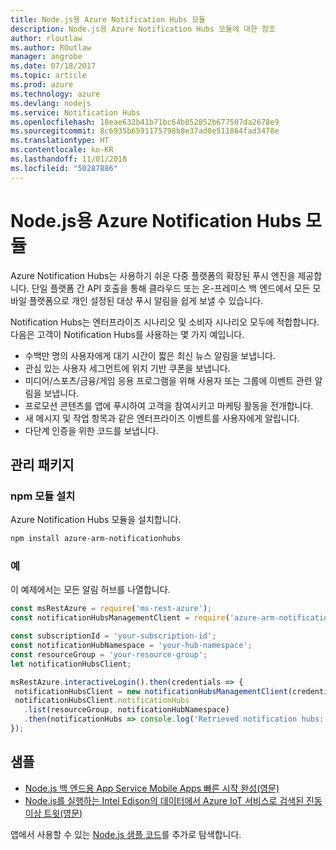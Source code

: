 ```yaml
---
title: Node.js용 Azure Notification Hubs 모듈
description: Node.js용 Azure Notification Hubs 모듈에 대한 참조
author: rloutlaw
ms.author: ROutlaw
manager: angrobe
ms.date: 07/18/2017
ms.topic: article
ms.prod: azure
ms.technology: azure
ms.devlang: nodejs
ms.service: Notification Hubs
ms.openlocfilehash: 18eae632b41b71bc64b052852b677507da2678e9
ms.sourcegitcommit: 8c6935b6591175798b8e37ad0e511864fad3478e
ms.translationtype: HT
ms.contentlocale: ko-KR
ms.lasthandoff: 11/01/2018
ms.locfileid: "50287886"
---
```

# <a name="azure-notification-hubs-modules-for-nodejs"></a>Node.js용 Azure Notification Hubs 모듈

Azure Notification Hubs는 사용하기 쉬운 다중 플랫폼의 확장된 푸시 엔진을 제공합니다. 단일 플랫폼 간 API 호출을 통해 클라우드 또는 온-프레미스 백 엔드에서 모든 모바일 플랫폼으로 개인 설정된 대상 푸시 알림을 쉽게 보낼 수 있습니다.

Notification Hubs는 엔터프라이즈 시나리오 및 소비자 시나리오 모두에 적합합니다. 다음은 고객이 Notification Hubs를 사용하는 몇 가지 예입니다.
- 수백만 명의 사용자에게 대기 시간이 짧은 최신 뉴스 알림을 보냅니다.
- 관심 있는 사용자 세그먼트에 위치 기반 쿠폰을 보냅니다.
- 미디어/스포츠/금융/게임 응용 프로그램을 위해 사용자 또는 그룹에 이벤트 관련 알림을 보냅니다.
- 프로모션 콘텐츠를 앱에 푸시하여 고객을 참여시키고 마케팅 활동을 전개합니다.
- 새 메시지 및 작업 항목과 같은 엔터프라이즈 이벤트를 사용자에게 알립니다.
- 다단계 인증을 위한 코드를 보냅니다.

## <a name="management-package"></a>관리 패키지

### <a name="install-the-npm-module"></a>npm 모듈 설치

Azure Notification Hubs 모듈을 설치합니다. 

```bash
npm install azure-arm-notificationhubs
```

### <a name="example"></a>예

이 예제에서는 모든 알림 허브를 나열합니다.

 ```javascript
const msRestAzure = require('ms-rest-azure');
const notificationHubsManagementClient = require('azure-arm-notificationhubs');

const subscriptionId = 'your-subscription-id';
const notificationHubNamespace = 'your-hub-namespace';
const resourceGroup = 'your-resource-group';
let notificationHubsClient;

msRestAzure.interactiveLogin().then(credentials => {
  notificationHubsClient = new notificationHubsManagementClient(credentials, subscriptionId);
  notificationHubsClient.notificationHubs
    .list(resourceGroup, notificationHubNamespace)
    .then(notificationHubs => console.log('Retrieved notification hubs: ', notificationHubs));
});
```

## <a name="samples"></a>샘플

* [Node.js 백 엔드용 App Service Mobile Apps 빠른 시작 완성(영문)](https://azure.microsoft.com/resources/samples/app-service-mobile-nodejs-backend-quickstart/)
* [Node.js를 실행하는 Intel Edison의 데이터에서 Azure IoT 서비스로 검색된 진동 이상 트윗(영문)](https://azure.microsoft.com/resources/samples/iot-hub-nodejs-intel-edison-vibration-anomaly-detection/)

앱에서 사용할 수 있는 [Node.js 샘플 코드](https://azure.microsoft.com/resources/samples/?platform=nodejs)를 추가로 탐색합니다.
